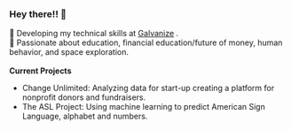### Hey there!! 👋

🌱 Developing my technical skills at [Galvanize](https://www.galvanize.com) . <br>
🔭 Passionate about education, financial education/future of money, human behavior, and space exploration.
<br>
<br>
**Current Projects**
* Change Unlimited: Analyzing data for start-up creating a platform for nonprofit donors and fundraisers.
* The ASL Project: Using machine learning to predict American Sign Language, alphabet and numbers. 
<!--
**lesro/lesro** is a ✨ _special_ ✨ repository because its `README.md` (this file) appears on your GitHub profile.

Here are some ideas to get you started:

- 🔭 I’m currently working on ...
-  I’m currently learning ...
- 👯 I’m looking to collaborate on ...
-  I’m looking for help with ...
- 💬 Ask me about ...
- 📫 How to reach me: ...
- 😄 Pronouns: ...
- ⚡ Fun fact: ...
-->
